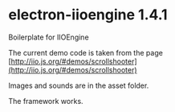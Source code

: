 electron-iioengine 1.4.1
==============
Boilerplate for IIOEngine

The current demo code is taken from the page [http://iio.js.org/#demos/scrollshooter](http://iio.js.org/#demos/scrollshooter)

Images and sounds are in the asset folder.


The framework works.

